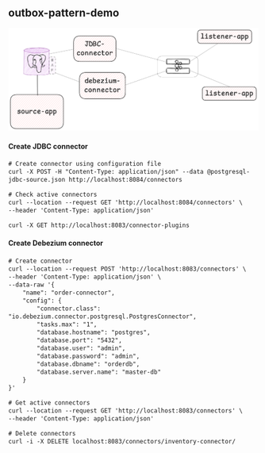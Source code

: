 ## outbox-pattern-demo

![image description](design/connectors-demo-design.png)


#### Create JDBC connector 

```shell
# Create connector using configuration file
curl -X POST -H "Content-Type: application/json" --data @postgresql-jdbc-source.json http://localhost:8084/connectors
```


````shell
# Check active connectors
curl --location --request GET 'http://localhost:8084/connectors' \
--header 'Content-Type: application/json' 
````

```shell
curl -X GET http://localhost:8083/connector-plugins
```


#### Create Debezium connector 

````shell
# Create connector 
curl --location --request POST 'http://localhost:8083/connectors' \
--header 'Content-Type: application/json' \
--data-raw '{
    "name": "order-connector",
    "config": {
        "connector.class": "io.debezium.connector.postgresql.PostgresConnector",
        "tasks.max": "1",
        "database.hostname": "postgres",
        "database.port": "5432",
        "database.user": "admin",
        "database.password": "admin",
        "database.dbname": "orderdb",
        "database.server.name": "master-db"
    }
}'
````

````shell
# Get active connectors
curl --location --request GET 'http://localhost:8083/connectors' \
--header 'Content-Type: application/json' 
````
````shell
# Delete connectors
curl -i -X DELETE localhost:8083/connectors/inventory-connector/
````
